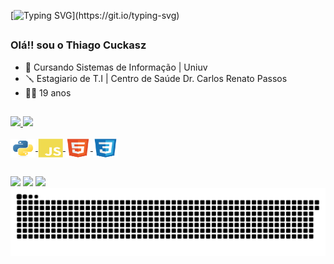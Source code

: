 [![Typing SVG](https://readme-typing-svg.herokuapp.com?color=F700A7&lines=SEJA+BEM+VINDO!)](https://git.io/typing-svg)

 ##

### Olá!! sou o Thiago Cuckasz

- 📘 Cursando Sistemas de Informação | Uniuv
- 🪛 Estagiario de T.I | Centro de Saúde Dr. Carlos Renato Passos
- 🙋‍♂️ 19 anos

 ##
 
<div>
  <a href="https://github.com/ThiagoCuckaszz">
  <img width="42%" src="https://github-readme-stats.vercel.app/api?username=ThiagoCuckaszz&show_icons=true&theme=radical">
  <img width="38%" src="https://github-readme-stats.vercel.app/api/top-langs/?username=ThiagoCuckaszz&layout=compact&theme=radical">
</div>
  

<div style="display: inline_block"><br>
  <img align="center" alt="Thiago-Python" height="30" width="40" src="https://raw.githubusercontent.com/devicons/devicon/master/icons/python/python-original.svg">
  <img align="center" alt="Thiago-Js" height="30" width="40" src="https://raw.githubusercontent.com/devicons/devicon/master/icons/javascript/javascript-plain.svg">
  <img align="center" alt="Thiago-HTML" height="30" width="40" src="https://raw.githubusercontent.com/devicons/devicon/master/icons/html5/html5-original.svg">
  <img align="center" alt="Thiago-CSS" height="30" width="40" src="https://raw.githubusercontent.com/devicons/devicon/master/icons/css3/css3-original.svg">
</div>

 ##
 
<div> 
  <a href="https://www.instagram.com/cuckasz_thiago/" target="_blank"><img src="https://img.shields.io/badge/-Instagram-%23E4405F?style=for-the-badge&logo=instagram&logoColor=white" target="_blank"></a>
  <a href = "mailto:pessoalcuckasz@gmail.com"><img src="https://img.shields.io/badge/-Gmail-%23333?style=for-the-badge&logo=gmail&logoColor=white" target="_blank"></a>
  <a href="https://www.linkedin.com/in/thiago-cesar-cuckasz-5691b9266/" target="_blank"><img src="https://img.shields.io/badge/-LinkedIn-%230077B5?style=for-the-badge&logo=linkedin&logoColor=white" target="_blank"></a> 
  <img src="https://github.com/ThiagoCuckaszz/ThiagoCuckaszz/blob/main/snake.svg" alt="Snake animation" />
</div>

